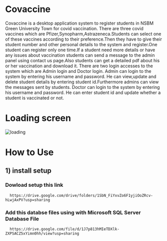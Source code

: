 # Covaccine
Covaccine is a desktop application system to register students in NSBM Green University Town for covid vaccination. There are three covid vaccines which are Pfizer,Synopharm,Astrazeneca.Students can select one of these vaccines according to their preference.Then they have to give their student number and other personal details to the system and register.One student can register only one time.If a student need more details or have any issues about vaccination students can send a message to the admin panel using contact us page.Also students can get a detailed pdf about his or her vaccination and download it.
There are two login accesses to the system which are Admin login and Doctor login.
Admin can login to the system by entering his username and password. He can view,update and delete student details by entering student id.Furthermore admins can view the messages sent by students.
Doctor can login to the system by entering his username and password. He can enter student id and update whether a student is vaccinated or not.


# Loading screen
![loading](https://user-images.githubusercontent.com/64424930/134177831-1467ae21-a814-470e-ae40-b63a8a6b50bf.PNG)

# How to Use

## 1) install setup
   ### Dowload setup this link
      https://drive.google.com/drive/folders/1SbN_FiYxvZo6F1yjiOoZRcv-hLwjAxPV?usp=sharing
   
   ### Add this databse files using with Microsoft SQL Server Database File
      https://drive.google.com/file/d/1J7p813hMIeTDXlk-ZXPSACZ5xYimn0hh/view?usp=sharing
   
